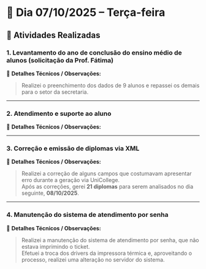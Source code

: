 # 📅 Dia 07/10/2025 – Terça-feira

## 🧩 Atividades Realizadas

### 1. Levantamento do ano de conclusão do ensino médio de alunos (solicitação da Prof. Fátima)

📌 **Detalhes Técnicos / Observações:**

> Realizei o preenchimento dos dados de 9 alunos e repassei os demais para o setor da secretaria.

---

### 2. Atendimento e suporte ao aluno

📌 **Detalhes Técnicos / Observações:**

---

### 3. Correção e emissão de diplomas via XML

📌 **Detalhes Técnicos / Observações:**

> Realizei a correção de alguns campos que costumavam apresentar erro durante a geração via UniCollege.  
> Após as correções, gerei **21 diplomas** para serem analisados no dia seguinte, **08/10/2025**.

---

### 4. Manutenção do sistema de atendimento por senha

📌 **Detalhes Técnicos / Observações:**

> Realizei a manutenção do sistema de atendimento por senha, que não estava imprimindo o ticket.  
> Efetuei a troca dos drivers da impressora térmica e, aproveitando o processo, realizei uma alteração no servidor do sistema.
